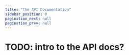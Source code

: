 ```yaml
---
title: "The API Documentation"
sidebar_position: 0
pagination_next: null
pagination_prev: null
---
```


# TODO: intro to the API docs?